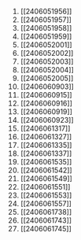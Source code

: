 1. [[2406051956]]
2. [[2406051957]]
3. [[2406051958]]
4. [[2406051959]]
5. [[2406052001]]
6. [[2406052002]]
7. [[2406052003]]
8. [[2406052004]]
9. [[2406052005]]
10. [[2406060903]]
11. [[2406060915]]
12. [[2406060916]]
13. [[2406060919]]
14. [[2406060923]]
15. [[2406061317]]
16. [[2406061327]]
17. [[2406061335]]
18. [[2406061337]]
19. [[2406061535]]
20. [[2406061542]]
21. [[2406061549]]
22. [[2406061551]]
23. [[2406061553]]
24. [[2406061557]]
25. [[2406061738]]
26. [[2406061743]]
27. [[2406061745]]
